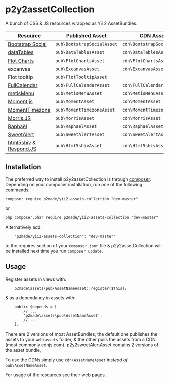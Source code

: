 p2y2assetCollection
===================

A bunch of CSS & JS resources wrapped as Yii 2 AssetBundles.

Resource | Published Asset | CDN Asset
------------ | ------------- | ------------
[Bootstrap Social](https://github.com/lipis/bootstrap-social) | `pub\BootstrapSocialAsset`  | `cdn\BootstrapSocialAsset`
[dataTables](http://datatables.net) | `pub\DataTablesAsset`  | `cdn\DataTablesAsset`
[Flot Charts](http://www.flotcharts.org) | `pub\FlotChartsAsset`  | `cdn\FlotChartsAsset`
excanvas | `pub\ExcanvasAsset`  | `cdn\ExcanvasAsset`
Flot tooltip | `pub\FlotTooltipAsset`  |
[FullCalendar](http://fullcalendar.io) | `pub\FullCalendarAsset`  | `cdn\FullCalendarAsset`
[metisMenu](https://github.com/onokumus/metisMenu) | `pub\MetisMenuAsset`  | `cdn\MetisMenuAsset`
[Moment.js](http://momentjs.com/) | `pub\MomentAsset`  | `cdn\MomentAsset`
[MomentTimezone](http://momentjs.com/timezone/) | `pub\MomentTimezoneAsset`  | `cdn\MomentTimezoneAsset`
[Morris.JS](http://morrisjs.github.io/morris.js/) | `pub\MorrisAsset`  | `cdn\MorrisAsset`
[Raphaël](http://raphaeljs.com) | `pub\RaphaelAsset`  | `cdn\RaphaelAsset`
[SweetAlert](http://t4t5.github.io/sweetalert/) | `pub\SweetAlertAsset`  | `cdn\SweetAlertAsset`
[html5shiv](https://github.com/afarkas/html5shiv) & [Respond.JS](https://github.com/scottjehl/Respond) | `pub\Html5shivAsset`  | `cdn\Html5shivAsset`



Installation
------------

The preferred way to install p2y2assetCollection is through [composer](http://getcomposer.org/download/).
Depending on your composer installation, run *one* of the following commands:

```
composer require p2made/yii2-assets-collection "dev-master"
```

or

```
php composer.phar require p2made/yii2-assets-collection "dev-master"
```

Alternatively add:

```
	"p2made/yii2-assets-collection": "dev-master"
```

to the requires section of your `composer.json` file & p2y2assetCollection will be installed next time you run `composer update`.

Usage
-----

Register assets in views with:

```
	p2made\assets\pub\AssetNameAsset::register($this);
```

& as a dependancy in assets with:

```
	public $depends = [
		// ...
		'p2made\assets\pub\AssetNameAsset',
		// ...
	];
```

There are 2 versions of most AssetBundles, the default one publishes the assets to your `web\assets` folder, & the other pulls the assets from a CDN (most commonly cdnjs.com).
p2y2sweetAlertAsset contains 2 versions of the asset bundle,

To use the CDNs simply use `cdn\AssetNameAsset` *instead of* `pub\AssetNameAsset`.

For usage of the resources see their web pages.




